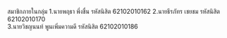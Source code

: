 สมาชิกภายในกลุ่ม
1.นายพฤธา พึ่งชื่น			รหัสนิสิต 62102010162
2.นายธีรภัทร เชยชม			รหัสนิสิต 62102010170	
3.นายวิชญนนท์ พูนเพิ่มความดี	รหัสนิสิต 62102010186
